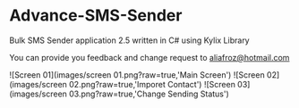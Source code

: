 # Advance-SMS-Sender
Bulk SMS Sender application 2.5 written in C# using Kylix Library

You can provide you feedback and change request to aliafroz@hotmail.com

![Screen 01](images/screen 01.png?raw=true,'Main Screen')
![Screen 02](images/screen 02.png?raw=true,'Imporet Contact')
![Screen 03](images/screen 03.png?raw=true,'Change Sending Status')



